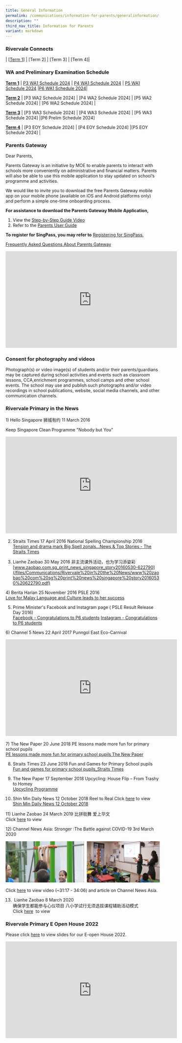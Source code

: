 ```yaml
---
title: General Information
permalink: /communications/information-for-parents/generalinformation/
description: ""
third_nav_title: Information for Parents
variant: markdown
---
```

### Rivervale Connects
| [[Term 1](/files/Announcements/2024_Term_1_Rivervale_Connects.pdf)]  | [Term 2] | [Term 3] |  [Term 4]| 
### WA and Preliminary Examination Schedule
**<u>Term 1</u>**
| [P3 WA1 Schedule 2024](/files/Communications/P3_WA1_Schedule_2024.pdf)   | [P4 WA1 Schedule 2024](/files/Communications/P4_WA1_Schedule_2024.pdf)   | [P5 WA1 Schedule 2024](/files/Communications/P5_WA1_Schedule_2024.pdf)   |[P6 WA1 Schedule 2024](/files/Communications/P6_WA1_Schedule_2024.pdf)|

**<u>Term 2</u>** 
|  [P3 WA2 Schedule 2024]
| [P4 WA2 Schedule 2024] | [P5 WA2 Schedule 2024]
     | [P6 WA2 Schedule 2024] |

**<u>Term 3</u>** 
| [P3 WA3 Schedule 2024]   | [P4 WA3 Schedule 2024]  | [P5 WA3 Schedule 2024]   |[P6 Prelim Schedule 2024]

**<u>Term 4</u>** 
| [P3 EOY Schedule 2024]  | [P4 EOY Schedule 2024]  |[P5 EOY Schedule 2024]  |
### Parents Gateway 
Dear Parents,

  

Parents Gateway is an initiative by MOE to enable parents to interact with schools more conveniently on administrative&nbsp;and financial matters.&nbsp;Parents will also be able to use this mobile application to stay updated on school’s programme&nbsp;and activities.

  

We would like to invite you to download the free Parents Gateway mobile app on your mobile phone (available on iOS and Android platforms only) and perform a simple one-time onboarding process.

**For assistance to download the Parents Gateway Mobile Application,**
1. View the [Step-by-Step Guide Video ](https://www.youtube.com/watch?v=tW9jwyuovOo)
2. Refer to the [Parents User Guide]()

**To register for SingPass, you may&nbsp;refer to** [Registering for SingPass.](/files/Communications/Parents%20Gateway/Registering%20for%20SingPass.pdf)

[Frequently Asked Questions About Parents Gateway](/files/Communications/Parents%20Gateway/Frequently%20Asked%20Questions.pdf)

<iframe width="560" height="315" src="https://www.youtube.com/embed/tW9jwyuovOo" title="YouTube video player" frameborder="0" allow="accelerometer; autoplay; clipboard-write; encrypted-media; gyroscope; picture-in-picture" allowfullscreen=""></iframe>


### Consent for photography and videos 
Photograph(s) or video image(s) of students and/or their parents/guardians may be&nbsp;captured during school activities and events such as classroom lessons, CCA,enrichment programmes, school camps and other school events. The school may use&nbsp;and publish such photographs and/or video recordings in school publications, website,&nbsp;social media channels, and other communication channels.

### Rivervale Primary in the News
1)&nbsp;Hello Singapore 狮城有约 11 March 2016  

Keep&nbsp;Singapore Clean Programme "Nobody but You"

<iframe width="560" height="315" src="https://www.youtube.com/embed/rrgu1t0NiEo" title="YouTube video player" frameborder="0" allow="accelerometer; autoplay; clipboard-write; encrypted-media; gyroscope; picture-in-picture" allowfullscreen=""></iframe>


2) Straits Times 17 April 2016 National Spelling    Championship 2016  
[Tension and drama mark Big Spell zonals...News &amp; Top Stories - The Straits Times](/files/Communications/Rivervale%20in%20the%20News/Tension%20and%20drama%20mark%20Big%20Spell%20zonals%20News%20Top%20Stories%20The%20Straits%20Times.pdf)

3) Lianhe Zaobao 30 May 2016
 非主流课外活动，也为学习添​姿彩
[www.zaobao.com.sg_print_news_singapore_story20160530-622790](/files/Communications/Rivervale%20in%20the%20News/www%20zaobao%20com%20sg%20print%20news%20singapore%20story20160530%20622790.pdf)

4)&nbsp;Berita Harian 25 November 2016 PSLE 2016   
[Love for Malay Language and Culture leads to her success](/files/Communications/Rivervale%20in%20the%20News/Love%20for%20Malay%20Language%20and%20Culture%20leads%20to%20her%20success.pdf)

5) Prime Minister's Facebook and Instagram page (&nbsp;PSLE Result Release Day 2016)  
[Facebook - Congratulations to P6 students](/files/Communications/Rivervale%20in%20the%20News/Congratulations%20to%20P6%20students.pdf)
[Instagram - Congratulations to P6 students](/files/Communications/Rivervale%20in%20the%20News/Instagram%20%20Congratulations%20to%20P6%20students.pdf)

6)&nbsp;Channel 5 News 22 April&nbsp;2017 
Punngol
East
Eco-Carnival
<iframe width="560" height="315" src="https://www.youtube.com/embed/xQ9KUb2BXYQ" title="YouTube video player" frameborder="0" allow="accelerometer; autoplay; clipboard-write; encrypted-media; gyroscope; picture-in-picture" allowfullscreen=""></iframe>

7)&nbsp;The New Paper 20 June 2018 PE lessons made more fun for primary school pupils   
[PE lessons made more fun for primary school pupils The New Paper](/files/Communications/Rivervale%20in%20the%20News/PE%20lessons%20made%20more%20fun%20for%20primary%20school%20pupils%20The%20New%20Paper.pdf)

8) Straits Times 23 June 2018 Fun and Games for Primary School pupils  
[Fun and games for primary school pupils_Straits Times](/files/Communications/Rivervale%20in%20the%20News/Fun%20and%20games%20for%20primary%20school%20pupils%20Straits%20Times.pdf)

9) The New Paper 17 September 2018 Upcycling: House Flip – From Trashy to Homey   
[Upcycling Programme](/files/Communications/Rivervale%20in%20the%20News/Upcycling%20Programme.pdf)

10) Shin Min Daily News 12 October 2018 Reel to Real
Click [here](https://www.schoolbag.sg/story/reel-to-real?utm_source=facebook&amp;utm_medium=referral&amp;utm_campaign=2018-october) to view  
[Shin Min Daily News 12 October 2018](/files/Communications/Rivervale%20in%20the%20News/Shin%20Min%20Daily%20News%2012%20October%202018.pdf)

11)&nbsp;Lianhe Zaobao 24 March 2019  比拼街舞 爱上华文  
 Click [here](/files/Communications/Rivervale%20in%20the%20News/比拼街舞%20爱上华文%20早报.pdf)  to view
 
 12)&nbsp;Channel News Asia: Stronger :The Battle against COVID-19 3rd March 2020
 
![](/images/Communications/Capture.png)

Click [here](https://www.channelnewsasia.com/watch/stronger-battle-against-covid-19)&nbsp;to view video (~31:17 - 34:06) and article on Channel News Asia.

13) &nbsp;Lianhe Zaobao 8 March 2020   
确保学生都能参与心仪项目&nbsp;八小学试行无须选拔课程辅助活动模式    
Click [here](/files/Communications/Rivervale%20in%20the%20News/确保学生都能参与心仪项目%20八小学试行无须选拔课程辅助活动模式%208%20March%202020.pdf) &nbsp;to view

### Rivervale Primary E Open House 2022 
Please click&nbsp;[here](/files/Communications/Open%20House_For%20SchoolWebsite.pdf)&nbsp;to view slides for our E-open House 2022.

<iframe width="560" height="315" src="https://www.youtube.com/embed/Azb8sezx72Y" title="YouTube video player" frameborder="0" allow="accelerometer; autoplay; clipboard-write; encrypted-media; gyroscope; picture-in-picture; web-share" allowfullscreen=""></iframe>